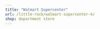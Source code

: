 ```yaml
---
title: "Walmart Supercenter"
url: /little-rock/walmart-supercenter-4/
shop: department store
---
```

